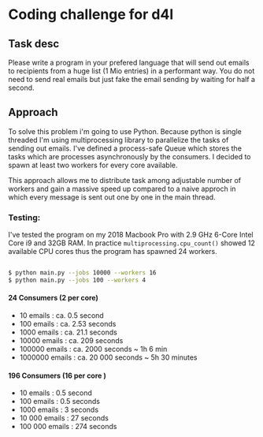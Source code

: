 # Coding challenge for d4l 

## Task desc
Please write a program in your prefered language that will send out emails to recipients from a huge list (1 Mio entries) in a performant way. You do not need to send real emails but just fake the email sending by waiting for half a second.

## Approach

To solve this problem i'm going to use Python. 
Because python is single threaded I'm using multiprocessing library to parallelize the tasks of sending out emails.
I've defined a process-safe Queue which stores the tasks which are processes asynchronously by the consumers.
I decided to spawn at least two workers for every core available.

This approach allows me to distribute task among adjustable number of workers and gain a massive speed up compared to a naive approch in which every message is sent out one by one in the main thread. 


### Testing:

I've tested the program on my 2018 Macbook Pro with 2.9 GHz 6-Core Intel Core i9 and 32GB RAM. 
In practice ``` multiprocessing.cpu_count() ``` showed 12 available CPU cores thus the program has spawned 24 workers. 

```bash

$ python main.py --jobs 10000 --workers 16
$ python main.py --jobs 100 --workers 4

```


#### 24 Consumers (2 per core)

- 10 emails : ca. 0.5 second
- 100 emails : ca. 2.53 seconds
- 1000 emails : ca. 21.1 seconds
- 10000 emails : ca. 209 seconds
- 100000 emails : ca. 2000 seconds ~ 1h 6 min 
- 1000000 emails : ca. 20 000 seconds ~ 5h 30 minutes

#### 196 Consumers (16 per core )
- 10 emails : 0.5 second
- 100 emails : 0.5 seconds
- 1000 emails : 3 seconds
- 10 000 emails : 27 seconds
- 100 000 emails : 274 seconds
